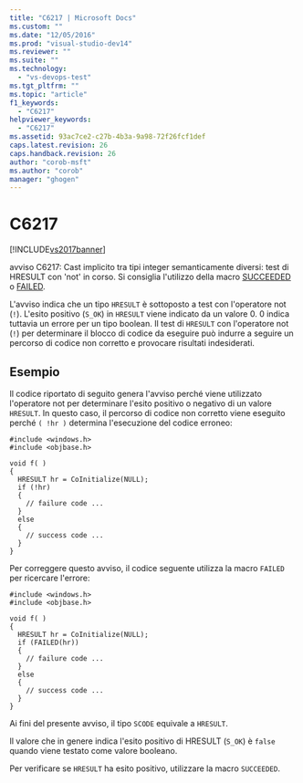 ```yaml
---
title: "C6217 | Microsoft Docs"
ms.custom: ""
ms.date: "12/05/2016"
ms.prod: "visual-studio-dev14"
ms.reviewer: ""
ms.suite: ""
ms.technology: 
  - "vs-devops-test"
ms.tgt_pltfrm: ""
ms.topic: "article"
f1_keywords: 
  - "C6217"
helpviewer_keywords: 
  - "C6217"
ms.assetid: 93ac7ce2-c27b-4b3a-9a98-72f26fcf1def
caps.latest.revision: 26
caps.handback.revision: 26
author: "corob-msft"
ms.author: "corob"
manager: "ghogen"
---
```

# C6217
[!INCLUDE[vs2017banner](../code-quality/includes/vs2017banner.md)]

avviso C6217: Cast implicito tra tipi integer semanticamente diversi: test di HRESULT con 'not' in corso.  Si consiglia l'utilizzo della macro [SUCCEEDED](http://go.microsoft.com/fwlink/?LinkId=92738) o [FAILED](ms-help://MS.VSCC.2003/MS.MSDNQTR.2003FEB.1033/com/htm/error_899v.htm).  
  
 L'avviso indica che un tipo `HRESULT` è sottoposto a test con l'operatore not \(`!`\).  L'esito positivo \(`S_OK`\) in `HRESULT` viene indicato da un valore 0.  0 indica tuttavia un errore per un tipo boolean.  Il test di `HRESULT` con l'operatore not \(`!`\) per determinare il blocco di codice da eseguire può indurre a seguire un percorso di codice non corretto  e provocare risultati indesiderati.  
  
## Esempio  
 Il codice riportato di seguito genera l'avviso perché viene utilizzato l'operatore not per determinare l'esito positivo o negativo di un valore `HRESULT`.  In questo caso, il percorso di codice non corretto viene eseguito perché `( !hr )` determina l'esecuzione del codice erroneo:  
  
```  
#include <windows.h>  
#include <objbase.h>  
  
void f( )  
{  
  HRESULT hr = CoInitialize(NULL);   
  if (!hr)  
  {  
    // failure code ...  
  }  
  else  
  {  
    // success code ...  
  }  
}  
```  
  
 Per correggere questo avviso, il codice seguente utilizza la macro `FAILED`  per ricercare l'errore:  
  
```  
#include <windows.h>  
#include <objbase.h>  
  
void f( )  
{  
  HRESULT hr = CoInitialize(NULL);    
  if (FAILED(hr))  
  {  
    // failure code ...  
  }  
  else  
  {  
    // success code ...  
  }  
}  
```  
  
 Ai fini del presente avviso, il tipo `SCODE` equivale a `HRESULT`.  
  
 Il valore che in genere indica l'esito positivo di HRESULT \(`S_OK`\) è `false` quando viene testato come valore booleano.  
  
 Per verificare se `HRESULT` ha esito positivo, utilizzare la macro `SUCCEEDED`.